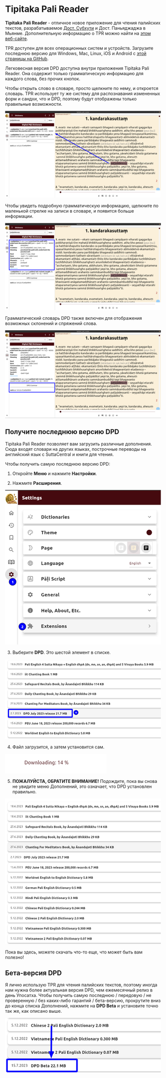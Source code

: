 # Tipitaka Pali Reader

**Tipitaka Pali Reader** - отличное новое приложение для чтения палийских текстов, разрабатываемое [Дост. Субхути](https://americanmonk.org/) и Дост. Паньяджаджа в Мьянме. Дополнительную информацию о TPR можно найти на [этом веб-сайте](https://americanmonk.org/tipitaka-pali-reader/).

TPR доступен для всех операционных систем и устройств. Загрузите последнюю версию для Windows, Mac, Linux, iOS и Android с [этой страницы на GitHub](https://github.com/bksubhuti/tipitaka-pali-reader/releases).

Легковесная версия DPD доступна внутри приложения Tipitaka Pali Reader. Она содержит только грамматическую информацию для каждого слова, без прочих кнопок.

Чтобы открыть слово в словаре, просто щелкните по нему, и откроется словарь. TPR использует ту же систему для распознавания измененных форм и сандхи, что и DPD, поэтому будут отображены только правильные возможности.

![click_word](pics/tpr/tpr_click_word.png)

Чтобы увидеть подробную грамматическую информацию, щелкните по маленькой стрелке на записи в словаре, и появится больше информации.

![grammar_info](pics/tpr/tpr_open_grammar.png)

Грамматический словарь DPD также включен для отображения возможных склонений и спряжений слова.

![dpd_grammar](pics/tpr/tpr_grammar_info.png)

## Получите последнюю версию DPD

Tipitaka Pali Reader позволяет вам загрузить различные дополнения. Сюда входят словари на других языках, построчные переводы на английский язык с SuttaCentral и книги для чтения.

Чтобы получить самую последнюю версию DPD:

1. Откройте **Меню** и нажмите **Настройки**.

2. Нажмите **Расширения**.

![extension](pics/tpr/tpr_open_extensions.png)

3. Выберите **DPD**. Это шестой элемент в списке.

![select_dpd](pics/tpr/tpr_select_dpd.png)

4. Файл загрузится, а затем установится сам.

![downloading](pics/tpr/tpr_downloading.png)

5. **ПОЖАЛУЙСТА, ОБРАТИТЕ ВНИМАНИЕ!** Подождите, пока вы снова не увидите меню Дополнений, это означает, что DPD установлен правильно.

![extensions](pics/tpr/tpr_extensions.png)

Пока вы здесь, можете скачать что-то еще, что может быть вам полезно!

## Бета-версия DPD

Я лично использую TPR для чтения палийских текстов, поэтому иногда нам нужна более актуальная версия DPD, чем ежемесячный релиз в день Упосатха. Чтобы получить самую последнюю / передовую / не проверенную / без каких-либо гарантий / бета-версию, прокрутите вниз до конца списка Дополнений, нажмите на **DPD Beta** и установите точно так же, как описано выше.

![beta_version](pics/tpr/tpr_dpd_beta.png)